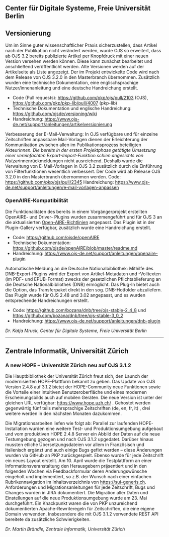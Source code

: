 ## Center für Digitale Systeme, Freie Universität Berlin

## Versionierung 

Um im Sinne guter wissenschaftlicher Praxis sicherzustellen, dass Artikel nach der Publi­kation nicht verändert werden, wurde OJS so erweitert, dass ab OJS 3.2 bereits publizierte Artikel per Knopfdruck mit einer neuen Version versehen werden können. Diese kann zunächst bearbeitet und anschließend veröffentlicht werden. Alte Versionen werden auf der Artikelseite als Liste angezeigt. Der im Projekt entwickelte Code wird nach dem Release von OJS 3.2.0 in den Masterbranch übernommen. Zusätzlich wurden eine technische Dokumentation, eine englischsprachige Nutzer/innenanleitung und eine deutsche Handreichung erstellt. 
* Code (Pull requests): https://github.com/pkp/ojs/pull/2103 (OJS),  https://github.com/pkp/pkp-lib/pull/4007 (pkp-lib) 
* Technische Dokumentation und englische Handreichung: https://github.com/ojsde/versioning/wiki 
* Handreichung:    https://www.ojs-de.net/support/anleitungen/artikelversionierung

Verbesserung der E-Mail-Verwaltung: In OJS verfügbare und für einzelne Zeitschriften anpassbare Mail-Vorlagen dienen der Erleichterung der Kommunikation zwischen allen im Publikationsprozess beteiligten Akteur*innen. Die bereits in der ersten Projektphase getätigte Umsetzung einer vereinfachten Export-Import-Funktion schien angesichts von Nutzer*innenrückmeldungen nicht ausreichend. Deshalb wurde die Verwaltung von E-Mail-Vorlagen in OJS 3.2 zusätzlich durch die Einführung von Filterfunktionen wesentlich verbessert. Der Code wird ab Release OJS 3.2.0 in den Masterbranch übernommen werden.
Code: https://github.com/pkp/ojs/pull/2345
Handreichung: https://www.ojs-de.net/support/anleitungen/e-mail-vorlagen-anpassen


### OpenAIRE-Kompatibilität
Die Funktionalitäten des bereits in einem Vorgängerprojekt erstellten OpenAIRE- und Driver- Plugins wurden zusammengeführt und für OJS 3 an die aktualisierten [Open-AIRE-Richtlinien](https://guidelines.openaire.eu/en/latest/data/index.html) angepasst. Das Plugin ist in der Plugin-Gallery verfügbar, zusätzlich wurde eine Handreichung erstellt.

* Code: https://github.com/ojsde/openAIRE   
* Technische Dokumentation: https://github.com/ojsde/openAIRE/blob/master/readme.md 
* Handreichung: https://www.ojs-de.net/support/anleitungen/openaire-plugin

Automatische Meldung an die Deutsche Nationalbibliothek: Mithilfe des DNB-Export-Plugins wird der Export von Artikel-Metadaten und -Volltexten (im PDF- und EPUB-Format) zwecks der gesetzlichen Pflichtablieferung an die Deutsche Nationalbibliothek (DNB) ermöglicht. Das Plug-In bietet auch die Option, das Transferpaket direkt in den sog. DNB-Hotfolder abzuliefern. Das Plugin wurde für OJS 2.48 und 3.02 angepasst, und es wurden entsprechende Handreichungen erstellt. 
* Code: https://github.com/bozana/dnb/tree/ojs-stable-2_4_8 und https://github.com/bozana/dnb/tree/ojs-stable-3_0_2 
* Handreichung: https://www.ojs-de.net/support/anleitungen/dnb-plugin


 *Dr. Katja Mruck, Center für Digitale Systeme, Freie Universität Berlin*

---

## Zentrale Informatik, Universität Zürich

### A new HOPE – Universität Zürich neu auf OJS 3.1.2

Die Hauptbibliothek der Universität Zürich freut sich, den Launch der modernisierten HOPE-Plattform bekannt zu geben. Das Update von OJS Version 2.4.8 auf 3.1.2 bietet der HOPE-Community neue Funktionen sowie die Vorteile einer intuitiven Benutzeroberfläche und eines modernen Erscheinungsbilds auch auf mobilen Geräten. Die neue Version ist unter der gleichen URL verfügbar: https://www.hope.uzh.ch/ . Gehostet werden gegenwärtig fünf teils mehrsprachige Zeitschriften (de, en, fr, it) , drei weitere werden in den nächsten Monaten dazukommen.

Die Migrationsarbeiten liefen wie folgt ab: Parallel zur laufenden HOPE-Installation wurden eine weitere Test- und Produktionsumgebung aufgebaut und vom produktiven HOPE 2.4.8 Server ein Abbild der Daten auf die neue Testumgebung gezogen und nach OJS 3.1.2 upgedatet. Darüber hinaus mussten etliche Übersetzungsdateien vor allem in Französisch und Italienisch ergänzt und auch einige Bugs gefixt werden – diese Änderungen wurden via GitHub an PKP zurückgespielt. Ebenso wurde für jede Zeitschrift ein neues Layout erstellt. Am 10. April wurde die Testplattform an einer Informationsveranstaltung den Herausgebern präsentiert und in den folgenden Wochen via Feedbackformular deren Änderungswünsche eingeholt und implementiert, so z.B. der Wunsch nach einer einfachen Rubrikennavigation im Inhaltsverzeichnis von https://sui-generis.ch. Anforderungen und Migrationsanleitungen für jede Zeitschrift, Bugs und Changes wurden in JIRA dokumentiert. Die Migration aller Daten und Einstellungen auf die neue Produktionsumgebung wurde am 23. Mai durchgeführt. Ein Knackpunkt waren die von PKP unzureichend dokumentierten Apache-Rewriteregeln für Zeitschriften, die eine eigene Domain verwenden. Insbesondere die mit OJS 3.1.2 verwendete REST API bereitete da zusätzliche Schwierigkeiten.

*Dr. Martin Brändle, Zentrale Informatik, Universität Zürich*

